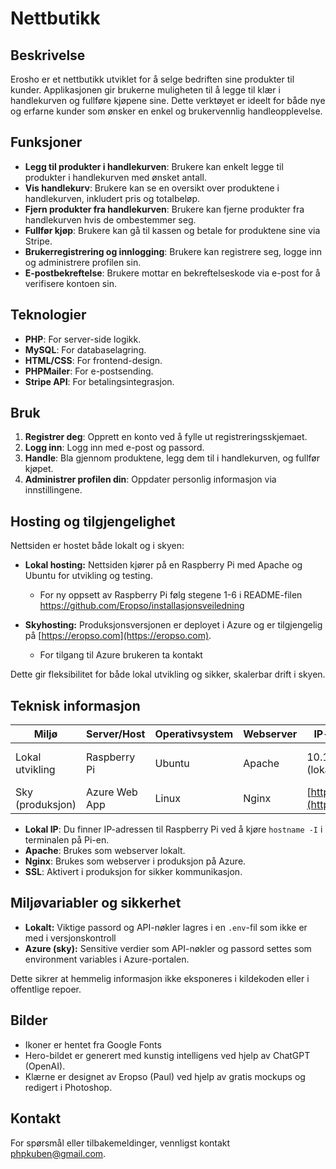 # Nettbutikk


## Beskrivelse

Erosho er et nettbutikk utviklet for å selge bedriften sine produkter til kunder. Applikasjonen gir brukerne muligheten til å legge til klær i handlekurven og fullføre kjøpene sine. Dette verktøyet er ideelt for både nye og erfarne kunder som ønsker en enkel og brukervennlig handleopplevelse.

## Funksjoner

- **Legg til produkter i handlekurven**: Brukere kan enkelt legge til produkter i handlekurven med ønsket antall.
- **Vis handlekurv**: Brukere kan se en oversikt over produktene i handlekurven, inkludert pris og totalbeløp.
- **Fjern produkter fra handlekurven**: Brukere kan fjerne produkter fra handlekurven hvis de ombestemmer seg.
- **Fullfør kjøp**: Brukere kan gå til kassen og betale for produktene sine via Stripe.
- **Brukerregistrering og innlogging**: Brukere kan registrere seg, logge inn og administrere profilen sin.
- **E-postbekreftelse**: Brukere mottar en bekreftelseskode via e-post for å verifisere kontoen sin.

## Teknologier

- **PHP**: For server-side logikk.
- **MySQL**: For databaselagring.
- **HTML/CSS**: For frontend-design.
- **PHPMailer**: For e-postsending.
- **Stripe API**: For betalingsintegrasjon.


## Bruk

1. **Registrer deg**: Opprett en konto ved å fylle ut registreringsskjemaet.
2. **Logg inn**: Logg inn med e-post og passord.
3. **Handle**: Bla gjennom produktene, legg dem til i handlekurven, og fullfør kjøpet.
4. **Administrer profilen din**: Oppdater personlig informasjon via innstillingene.



## Hosting og tilgjengelighet

Nettsiden er hostet både lokalt og i skyen:

- **Lokal hosting:** Nettsiden kjører på en Raspberry Pi med Apache og Ubuntu for utvikling og testing.
    - For ny oppsett av Raspberry Pi følg stegene 1-6 i README-filen https://github.com/Eropso/installasjonsveiledning


- **Skyhosting:** Produksjonsversjonen er deployet i Azure og er tilgjengelig på [https://eropso.com](https://eropso.com).
    - For tilgang til Azure brukeren ta kontakt

Dette gir fleksibilitet for både lokal utvikling og sikker, skalerbar drift i skyen.

## Teknisk informasjon

| Miljø           | Server/Host         | Operativsystem | Webserver | IP-adresse / URL         | Annet         |
|-----------------|--------------------|----------------|-----------|--------------------------|---------------|
| Lokal utvikling | Raspberry Pi        | Ubuntu         | Apache    | 10.100.10.134 (lokal IP) | Tilgang via LAN |
| Sky (produksjon)| Azure Web App      | Linux   | Nginx     | [https://eropso.com](https://eropso.com) | SSL aktivert   |

- **Lokal IP**: Du finner IP-adressen til Raspberry Pi ved å kjøre `hostname -I` i terminalen på Pi-en.
- **Apache**: Brukes som webserver lokalt.
- **Nginx**: Brukes som webserver i produksjon på Azure.
- **SSL**: Aktivert i produksjon for sikker kommunikasjon.


## Miljøvariabler og sikkerhet

- **Lokalt:** Viktige passord og API-nøkler lagres i en `.env`-fil som ikke er med i versjonskontroll
- **Azure (sky):** Sensitive verdier som API-nøkler og passord settes som environment variables i Azure-portalen.

Dette sikrer at hemmelig informasjon ikke eksponeres i kildekoden eller i offentlige repoer.


## Bilder
 - Ikoner er hentet fra Google Fonts
 - Hero-bildet er generert med kunstig intelligens ved hjelp av ChatGPT (OpenAI).
 - Klærne er designet av Eropso (Paul) ved hjelp av gratis mockups og redigert i Photoshop.

## Kontakt
For spørsmål eller tilbakemeldinger, vennligst kontakt phpkuben@gmail.com.
